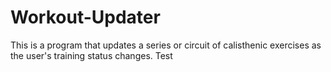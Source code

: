 # Workout-Updater
This is a program that updates a series or circuit of calisthenic exercises as the user's training status changes.  Test

